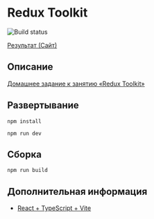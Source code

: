 # Redux Toolkit

![Build status](https://github.com/neondoll/ra16-homeworks-toolkit/actions/workflows/static.yml/badge.svg)

[Результат (Сайт)](https://neondoll.github.io/ra16-homeworks-toolkit)

## Описание

[Домашнее задание к занятию «Redux Toolkit»](https://github.com/netology-code/ra16-homeworks/tree/ra-51/toolkit)

## Развертывание

```npm install```

```npm run dev```

## Сборка

```npm run build```

## Дополнительная информация

- [React + TypeScript + Vite](React+TypeScript+Vite.md)